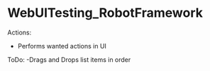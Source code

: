 # WebUITesting_RobotFramework


Actions:
- Performs wanted actions in UI

ToDo: 
-Drags and Drops list items in order
